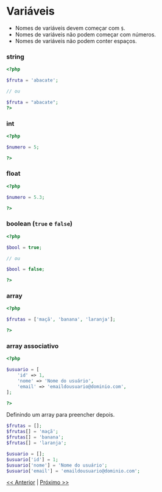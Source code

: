 # Variáveis

- Nomes de variáveis devem começar com `$`.
- Nomes de variáveis não podem começar com números.
- Nomes de variáveis não podem conter espaços.

### string

```php
<?php

$fruta = 'abacate';

// ou

$fruta = "abacate";
?>
```

### int

```php
<?php

$numero = 5;

?>
```

### float

```php
<?php

$numero = 5.3;

?>
```

### boolean (`true` e `false`)

```php
<?php

$bool = true;

// ou

$bool = false;

?>
```

### array

```php
<?php

$frutas = ['maçã', 'banana', 'laranja'];

?>
```

### array associativo

```php
<?php

$usuario = [
    'id' => 1,
    'nome' => 'Nome do usuário',
    'email' => 'emaildousuario@dominio.com',
];

?>
```

Definindo um array para preencher depois.

```php
$frutas = [];
$frutas[] = 'maçã';
$frutas[] = 'banana';
$frutas[] = 'laranja';

$usuario = [];
$usuario['id'] = 1;
$usuario['nome'] = 'Nome do usuário';
$usuario['email'] = 'emaildousuario@dominio.com';
```

[<< Anterior](https://github.com/agenciasys/as-capacita/blob/master/PHP-basics/ImprimindoEmTela.md)
|
[Próximo >>](https://github.com/agenciasys/as-capacita/blob/master/PHP-basics/EstruturasCondicionais.md)
